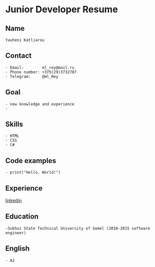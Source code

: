 # Junior Developer Resume

## Name
    Yauheni Katliarou

## Contact
    - Email:        ml_rey@mail.ru
    - Phone number: +375(29)3732707
    - Telegram:     @ml_Rey


## Goal
    - new knowledge and experience 
    - 

## Skills
    - HTML
    - CSS
    - C#

## Code examples 
    - print("Hello, World!")
    
## Experience
[linkedin](https://www.linkedin.com/in/евгений-котляров-597663165/)

## Education
    -Sukhoi State Technical University of Gomel (2010-2015 software engineer) 

## English
    - A2